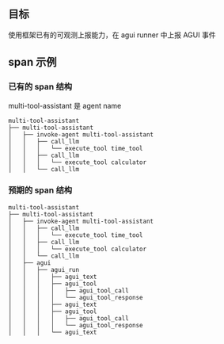 ## 目标

使用框架已有的可观测上报能力，在 agui runner 中上报 AGUI 事件

## span 示例

### 已有的 span 结构

multi-tool-assistant 是 agent name

```
multi-tool-assistant
├── multi-tool-assistant
│   ├── invoke-agent multi-tool-assistant
│   │   ├── call_llm
│   │   │   └── execute_tool time_tool
│   │   ├── call_llm
│   │   │   └── execute_tool calculator
│   │   └── call_llm
```

### 预期的 span 结构

```
multi-tool-assistant
├── multi-tool-assistant
│   ├── invoke-agent multi-tool-assistant
│   │   ├── call_llm
│   │   │   └── execute_tool time_tool
│   │   ├── call_llm
│   │   │   └── execute_tool calculator
│   │   └── call_llm
│   ├── agui
│   │   ├── agui_run
│   │   │   ├── agui_text
│   │   │   ├── agui_tool
│   │   │   │   ├── agui_tool_call
│   │   │   │   └── agui_tool_response
│   │   │   ├── agui_text
│   │   │   ├── agui_tool
│   │   │   │   ├── agui_tool_call
│   │   │   │   └── agui_tool_response
│   │   │   └── agui_text
```
